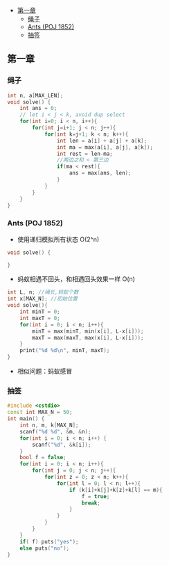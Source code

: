 - [第一章](#%e7%ac%ac%e4%b8%80%e7%ab%a0)
  - [绳子](#%e7%bb%b3%e5%ad%90)
  - [Ants (POJ 1852)](#ants-poj-1852)
  - [抽签](#%e6%8a%bd%e7%ad%be)
## 第一章
### 绳子
```cpp
int n, a[MAX_LEN];
void solve() {
    int ans = 0;
    // let i < j < k, avoid dup select
    for(int i=0; i < n, i++){
        for(int j=i+1; j < n; j++){
            for(int k=j+1; k < n; k++){
                int len = a[i] + a[j] + a[k];
                int ma = max(a[i], a[j], a[k]);
                int rest = len-ma;
                //两边之和 < 第三边
                if(ma < rest){
                    ans = max(ans, len);
                }
            }
        }
    }
}
```
### Ants (POJ 1852)
 - 使用递归模拟所有状态 O(2^n)
```cpp
void solve() {

}
```
 - 蚂蚁相遇不回头，和相遇回头效果一样 O(n)
```cpp
int L, n; //绳长,蚂蚁个数
int x[MAX_N]; //初始位置
void solve(){
    int minT = 0;
    int maxT = 0;
    for(int i = 0; i < n; i++){
        minT = max(minT, min(x[i], L-x[i]));
        maxT = max(maxT, max(x[i], L-x[i]));
    }
    print("%d %d\n", minT, maxT);
}
```
- 相似问题：蚂蚁感冒

### 抽签
```cpp
#include <cstdio>
const int MAX_N = 50;
int main() {
    int n, m, k[MAX_N];
    scanf("%d %d", &m, &n);
    for(int i = 0; i < n; i++) {
        scanf("%d", &k[i]);
    }
    bool f = false;
    for(int i = 0; i < n; i++){
        for(int j = 0; j < n; j++){
            for(int z = 0; z < n; k++){
                for(int l = 0; l < n; l++){
                    if (k[i]+k[j]+k[z]+k[l] == m){
                        f = true;
                        break;
                    }
                }
            }
        }
    }
    if( f) puts("yes");
    else puts("no");
}
```